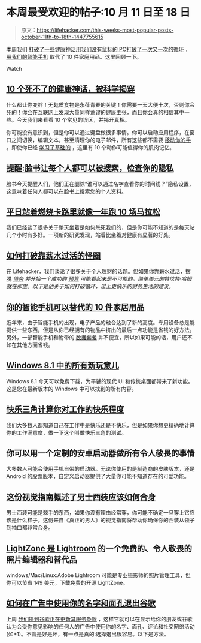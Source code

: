 # 本周最受欢迎的帖子:10 月 11 日至 18 日

> 原文：<https://lifehacker.com/this-weeks-most-popular-posts-october-11th-to-18th-1447755615>

本周我们 [打破了一些健康神话](https://lifehacker.com/10-health-myths-that-just-wont-die-debunked-by-scienc-1443659706)[用我们没有鼠标的 PC](http://lifehacker.com/10-things-you-can-do-on-a-pc-without-ever-touching-the-1443071119)[打破了一次又一次的循环](http://lifehacker.com/how-to-break-the-living-paycheck-to-paycheck-cycle-1445330680) ， [用我们的智能手机](http://lifehacker.com/ten-household-items-your-smartphone-can-replace-1444553589) 取代了 10 件家庭用品。这里回顾一下。

Watch

## [10 个死不了的健康神话，被科学揭穿](http://lifehacker.com/10-health-myths-that-just-wont-die-debunked-by-scienc-1443659706)

什么都让你变胖！无麸质食物是永葆青春的关键！你需要一天大便十次，否则你会死的！你会在互联网上发现大量同样荒谬的健康主张，而且你会真的相信其中一些。今天我们来看看 10 个常见的误区，并揭开真相。

你可能没有意识到，但是你可以通过键盘做很多事情。你可以启动应用程序，在窗口之间切换，编辑文本，甚至清理你的电子邮件，所有这些都不需要 [移动你的手](https://lifehacker.com/top-10-badass-things-you-can-do-one-handed-5892152) 。即使你已经 [学习了基础的](http://lifehacker.com/back-to-basics-learn-to-use-keyboard-shortcuts-like-a-5970089) ，这里有 10 个动作可能值得你的肌肉记忆。

## [提醒:脸书让每个人都可以被搜索，检查你的隐私](http://lifehacker.com/reminder-facebook-is-making-everyone-searchable-check-1443876249)

脸书今天提醒人们，他们正在删除“谁可以通过名字查看你的时间线？”隐私设置，这意味着任何人都可以在脸书上搜索您的个人资料。

## [平日站着燃烧卡路里就像一年跑 10 场马拉松](http://lifehacker.com/standing-for-3-hours-a-day-on-weekdays-is-like-running-1447078889)

我们已经谈了很多关于整天坐着是如何杀死我们的，但是你可能不知道的是每天站几个小时有多好。一项新的研究发现，站着比坐着对健康有显著的好处。

## [如何打破靠薪水过活的怪圈](http://lifehacker.com/how-to-break-the-living-paycheck-to-paycheck-cycle-1445330680)

在 Lifehacker，我们谈论了很多关于个人理财的话题。但如果你靠薪水过活，摆脱 [*债务*](http://lifehacker.com/tag/debt) *并开始一个成功的* [*预算*](http://lifehacker.com/tag/budget) *可能看起来是不可能的。简单美元的特伦特·哈姆就在那里。以下是他关于如何打破循环，过上更快乐的财务生活的建议。*

## [你的智能手机可以替代的 10 件家居用品](http://lifehacker.com/ten-household-items-your-smartphone-can-replace-1444553589)

近年来，由于智能手机的出现，电子产品的融合达到了新的高度。专用设备总是能提供一些东西，但是从你已经拥有的物品中挤出的最后一点功能是省钱的好方法。另外，一部智能手机和附带的 [数据套餐](https://lifehacker.com/how-can-i-use-my-smartphone-without-a-data-plan-5857884) 并不便宜，所以如果可能的话，用户还不如在其他方面省钱。

## [Windows 8.1 中的所有新玩意儿](http://lifehacker.com/all-the-new-stuff-in-windows-8-1-587098156)

Windows 8.1 今天可以免费下载，为平铺的现代 UI 和传统桌面都带来了新功能。这是您在最新版本的 Windows 中可以找到的所有内容。

## [快乐三角计算你对工作的快乐程度](http://lifehacker.com/the-triangle-of-happiness-calculates-how-happy-you-are-1446411677)

我们大多数人都知道自己在工作中是快乐还是不快乐，但是如果你想更精确地计算你的工作满意度，做一下这个叫做快乐三角的测试。

## 你可以用一个定制的安卓启动器做所有令人敬畏的事情

大多数人可能会使用手机自带的启动器。无论你使用的是制造商的皮肤版本，还是 Android 的股票版本，自定义启动器提供了大量你可能不知道存在的可爱功能。

## [这份视觉指南概述了男士西装应该如何合身](http://lifehacker.com/this-visual-guide-outlines-how-mens-suits-should-fit-1444682567)

男士西装可能是棘手的东西，如果你没有理由经常穿，你可能不确定一旦穿上它应该是什么样子。这份来自《真正的男人》的视觉指南将帮助你确保你的西装从领子到袖口都非常合身。

## [LightZone 是 Lightroom](http://lifehacker.com/lightzone-is-a-free-awesome-photo-editor-and-alternati-1445640040) 的一个免费的、令人敬畏的照片编辑器和替代品

windows/Mac/Linux:Adobe Lightroom 可能是专业摄影师的照片管理工具，但你可以节省 149 美元，下载免费的开源 LightZone。

## [如何在广告中使用你的名字和面孔退出谷歌](http://lifehacker.com/how-to-opt-out-of-google-using-your-name-and-face-in-ad-1445516840)

上周 [我们提到谷歌正在更新其服务条款](https://lifehacker.com/some-upcoming-changes-to-googles-terms-of-service-will-1443856931) ，这样它就可以在显示给你的朋友或谷歌认为会受你意见影响的任何人的广告中使用你的名字、面孔、评论和社交网络活动(如+1)。不管是好是坏，有一点是真的:选择退出很容易。以下是方法。